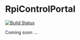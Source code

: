 # RpiControlPortal
[![Build Status](https://travis-ci.org/olegmikhnovich/RpiControlPortal.svg?branch=master)](https://travis-ci.org/olegmikhnovich/RpiControlPortal)

Coming soon ...
